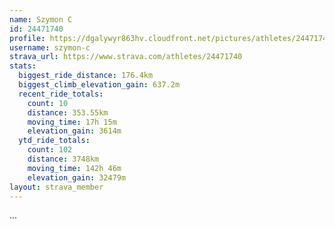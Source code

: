 ```yaml
---
name: Szymon C
id: 24471740
profile: https://dgalywyr863hv.cloudfront.net/pictures/athletes/24471740/7213253/2/large.jpg
username: szymon-c
strava_url: https://www.strava.com/athletes/24471740
stats:
  biggest_ride_distance: 176.4km
  biggest_climb_elevation_gain: 637.2m
  recent_ride_totals:
    count: 10
    distance: 353.55km
    moving_time: 17h 15m
    elevation_gain: 3614m
  ytd_ride_totals:
    count: 102
    distance: 3748km
    moving_time: 142h 46m
    elevation_gain: 32479m
layout: strava_member
--- 
```

...
